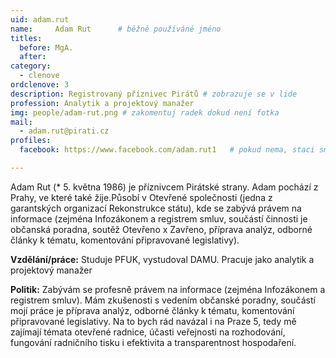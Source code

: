 ```yaml
---
uid: adam.rut
name:     Adam Rut  	# běžně používáné jméno
titles:
  before: MgA. 
  after:
category:
  - clenove
ordclenove: 3
description: Registrovaný příznivec Pirátů # zobrazuje se v lide
profession: Analytik a projektový manažer
img: people/adam-rut.png # zakomentuj radek dokud není fotka
mail:
  - adam.rut@pirati.cz
profiles:
  facebook: https://www.facebook.com/adam.rut1   # pokud nema, staci smazat tuto radku

---
```


Adam Rut (* 5. května 1986) je příznivcem Pirátské strany. Adam pochází z Prahy, ve které také žije.Působí v Otevřené společnosti (jedna z garantských organizací Rekonstrukce státu), kde se zabývá právem na informace (zejména Infozákonem a registrem smluv, součástí činnosti je občanská poradna, soutěž Otevřeno x Zavřeno, příprava analýz, odborné články k tématu, komentování připravované legislativy).

**Vzdělání/práce:** Studuje PFUK, vystudoval DAMU. Pracuje jako analytik a projektový manažer

**Politik:** Zabývám se profesně právem na informace (zejména Infozákonem a registrem smluv). Mám zkušenosti s vedením občanské poradny, součástí mojí práce je příprava analýz, odborné články k tématu, komentování připravované legislativy. Na to bych rád navázal i na Praze 5, tedy mě zajímají témata otevřené radnice, účasti veřejnosti na rozhodování, fungování radničního tisku i efektivita a transparentnost hospodaření. 
